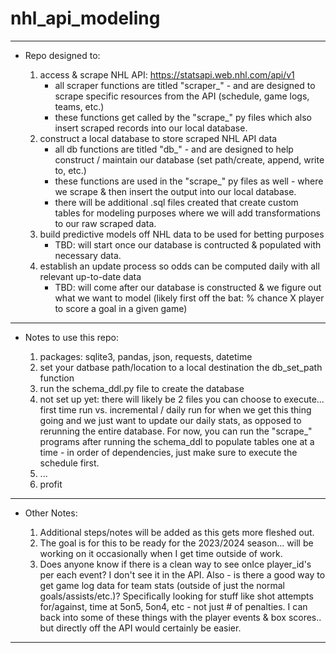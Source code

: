 # nhl_api_modeling

----

* Repo designed to:

    1) access & scrape NHL API: https://statsapi.web.nhl.com/api/v1
        - all scraper functions are titled "scraper_" - and are designed to scrape specific resources from the API (schedule, game logs, teams, etc.)
        - these functions get called by the "scrape_" py files which also insert scraped records into our local database.
    2) construct a local database to store scraped NHL API data
        - all db functions are titled "db_" - and are designed to help construct / maintain our database (set path/create, append, write to, etc.)
        - these functions are used in the "scrape_" py files as well - where we scrape & then insert the output into our local database.
        - there will be additional .sql files created that create custom tables for modeling purposes where we will add transformations to our raw scraped data.
    3) build predictive models off NHL data to be used for betting purposes
        - TBD: will start once our database is contructed & populated with necessary data.
    4) establish an update process so odds can be computed daily with all relevant up-to-date data
        - TBD: will come after our database is constructed & we figure out what we want to model (likely first off the bat: % chance X player to score a goal in a given game)


----

* Notes to use this repo:

    1) packages: sqlite3, pandas, json, requests, datetime
    2) set your datbase path/location to a local destination the db_set_path function
    3) run the schema_ddl.py file to create the database
    4) not set up yet: there will likely be 2 files you can choose to execute... first time run vs. incremental / daily run for when we get this thing going and we just want to update our daily stats, as opposed to rerunning the entire database.  For now, you can run the "scrape_" programs after running the schema_ddl to populate tables one at a time - in order of dependencies, just make sure to execute the schedule first. 
    5) ...
    6) profit

---

* Other Notes:

    1) Additional steps/notes will be added as this gets more fleshed out.
    2) The goal is for this to be ready for the 2023/2024 season... will be working on it occasionally when I get time outside of work.
    3) Does anyone know if there is a clean way to see onIce player_id's per each event? I don't see it in the API. Also - is there a good way to get game log data for team stats (outside of just the normal goals/assists/etc.)? Specifically looking for stuff like shot attempts for/against, time at 5on5, 5on4, etc - not just # of penalties. I can back into some of these things with the player events & box scores.. but directly off the API would certainly be easier. 

---